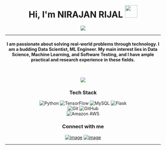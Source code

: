 <h1 align="center">Hi, I'm NIRAJAN RIJAL <img src="https://media.giphy.com/media/hvRJCLFzcasrR4ia7z/giphy.gif" width="40"></h1>
<p align="center">
  <a href="https://git.io/typing-svg"><img src="https://readme-typing-svg.herokuapp.com?color=71a5fd&center=true&vCenter=true&width=500&lines=MS+Information+Assurance+@+SCSU;Budding+Data+Scientist;Quantative+Analyst;MS+Software+Engineer;DS+%7C+ML+%7C+NLP+%7C+CV+%7C+AI"></a>
</p>
<hr/>
<h4 align="center">I am passionate about solving real-world problems through technology. I am a budding Data Scientist, ML Engineer. My main interest lies in Data Science, Machine Learning, and Software Testing, and I have ample practical and research experience in these fields.</h4>
<br>
<p align="center"> 
  <a href="https://drive.google.com/file/d/1Qs16-IJ3z6GHnC_JOhvLzd6eRf1gtJ8r/view?usp=drive_link"><img src="https://img.shields.io/badge/Resume-9775c2?style=for-the-badge"></a>
</p>
<h3 align="center">Tech Stack</h3>
<p align="center">
  <a>
    <img alt="Python" src="https://img.shields.io/badge/-Python-4B8BBE?style=for-the-badge&logo=python&logoColor=white">
  </a>
  <a>
    <img alt="TensorFlow" src="https://img.shields.io/badge/-TensorFlow-FF6F00?style=for-the-badge&logo=TensorFlow&logoColor=white">
  </a>
  <a>
    <img alt="MySQL" src="https://img.shields.io/badge/-MySQL-F29111?style=for-the-badge&logo=MySQL&logoColor=white">
  </a>
  <a>
    <img alt="Flask" src="https://img.shields.io/badge/-Flask-646464?style=for-the-badge&logo=Flask&logoColor=white">
  </a>
  <br> 
  <a>
    <img alt="Git" src="https://img.shields.io/badge/-Git-F1502F?style=for-the-badge&logo=Git&logoColor=white">
  </a>
  <a>
    <img alt="GitHub" src="https://img.shields.io/badge/-GitHub-4f6578?style=for-the-badge&logo=GitHub&logoColor=white">
  </a>
  <br>
 <a>
    <img alt="Amazon AWS" src="https://img.shields.io/badge/-Amazon AWS-FF9900?style=for-the-badge&logo=Amazon+AWS&logoColor=white">
  </a>
</p>

<h3 align="center">Connect with me</h3>
<div align="center">
  
  [![image](https://img.shields.io/badge/LinkedIn-0A66C2?style=for-the-badge&logo=linkedin&logoColor=white)](https://www.linkedin.com/in/nirajan-rijal-8b1766274/)
  [![image](https://img.shields.io/badge/Gmail-EA4335?style=for-the-badge&logo=gmail&logoColor=white)](mailto:nirajanrijal8@gmail.com)
  
</div>
<hr/>
